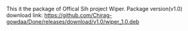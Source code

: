 This it the package of Offical Sih project Wiper.
Package version(v1.0) download link: https://github.com/Chirag-gowdaa/Done/releases/download/v1.0/wiper_1.0.deb
